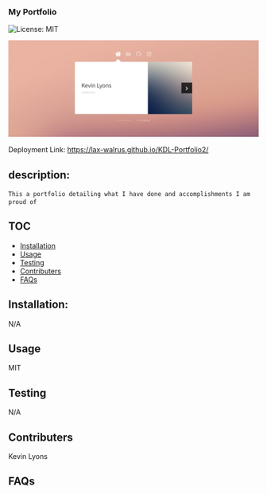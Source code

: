 ### My Portfolio

![License: MIT](https://img.shields.io/badge/License-MIT-green.svg)

![snapshot](images\screencapture-lax-walrus-github-io-KDL-Portfolio2-2021-02-10-09_43_13.png)

Deployment Link: https://lax-walrus.github.io/KDL-Portfolio2/

## description:

    This a portfolio detailing what I have done and accomplishments I am proud of

## TOC

- [Installation](#installation)
- [Usage](#usage)
- [Testing](#tests)
- [Contributers](#Contributers)
- [FAQs](#FAQs)

## Installation:

N/A

## Usage

MIT

## Testing

N/A

## Contributers

Kevin Lyons

## FAQs
